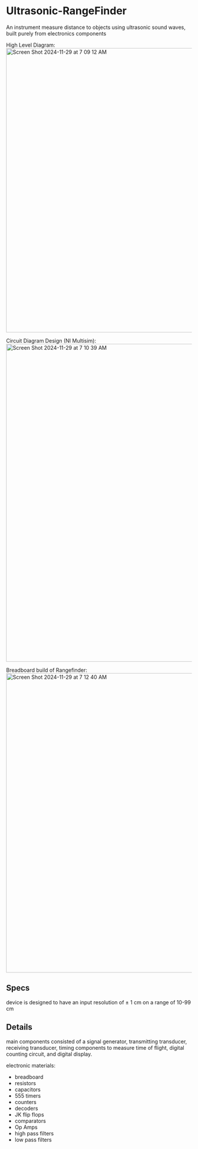 # Ultrasonic-RangeFinder
An instrument measure distance to objects using ultrasonic sound waves, built purely from electronics components

High Level Diagram:
<img width="770" alt="Screen Shot 2024-11-29 at 7 09 12 AM" src="https://github.com/user-attachments/assets/f0ed4f8d-296a-4fc9-aa80-38932dd64921">

Circuit Diagram Design (NI Multisim):
<img width="861" alt="Screen Shot 2024-11-29 at 7 10 39 AM" src="https://github.com/user-attachments/assets/2db791d2-c2c0-44a6-b638-63ee32edf143">

Breadboard build of Rangefinder:
<img width="811" alt="Screen Shot 2024-11-29 at 7 12 40 AM" src="https://github.com/user-attachments/assets/30c42f29-f5c7-4cd3-a469-da83aa3fd8cf">

## Specs
device is designed to have an input resolution of ± 1 cm on a range of 10-99 cm

## Details
main components consisted of a signal generator, transmitting transducer, receiving transducer, timing components to measure time of flight, digital counting circuit, and digital display.

electronic materials:
- breadboard
- resistors
- capacitors
- 555 timers
- counters
- decoders
- JK flip flops
- comparators
- Op Amps
- high pass filters
- low pass filters





